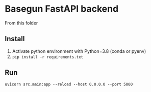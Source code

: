 # Basegun FastAPI backend

From this folder

## Install
1. Activate python environment with Python=3.8 (conda or pyenv)
2. `pip install -r requirements.txt`

## Run
`uvicorn src.main:app --reload --host 0.0.0.0 --port 5000`
